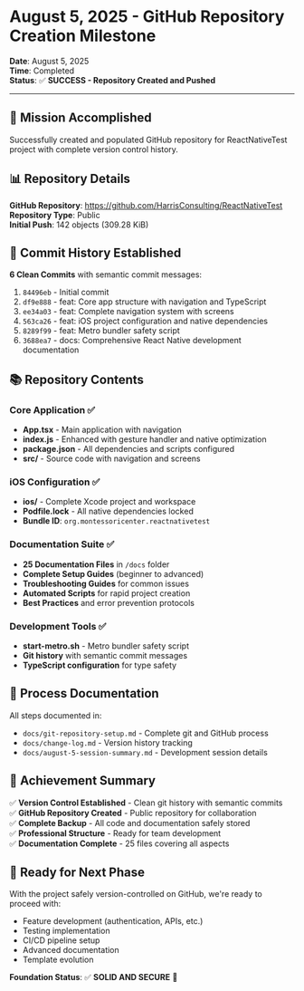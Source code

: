 # August 5, 2025 - GitHub Repository Creation Milestone

**Date**: August 5, 2025  
**Time**: Completed  
**Status**: ✅ **SUCCESS - Repository Created and Pushed**

---

## 🎯 Mission Accomplished

Successfully created and populated GitHub repository for ReactNativeTest project with complete version control history.

## 📊 Repository Details

**GitHub Repository**: https://github.com/HarrisConsulting/ReactNativeTest  
**Repository Type**: Public  
**Initial Push**: 142 objects (309.28 KiB)  

## 🚀 Commit History Established

**6 Clean Commits** with semantic commit messages:

1. `84496eb` - Initial commit
2. `df9e888` - feat: Core app structure with navigation and TypeScript  
3. `ee34a03` - feat: Complete navigation system with screens
4. `563ca26` - feat: iOS project configuration and native dependencies
5. `8289f99` - feat: Metro bundler safety script
6. `3688ea7` - docs: Comprehensive React Native development documentation

## 📚 Repository Contents

### Core Application ✅
- **App.tsx** - Main application with navigation
- **index.js** - Enhanced with gesture handler and native optimization
- **package.json** - All dependencies and scripts configured
- **src/** - Source code with navigation and screens

### iOS Configuration ✅
- **ios/** - Complete Xcode project and workspace
- **Podfile.lock** - All native dependencies locked
- **Bundle ID**: `org.montessoricenter.reactnativetest`

### Documentation Suite ✅
- **25 Documentation Files** in `/docs` folder
- **Complete Setup Guides** (beginner to advanced)
- **Troubleshooting Guides** for common issues
- **Automated Scripts** for rapid project creation
- **Best Practices** and error prevention protocols

### Development Tools ✅
- **start-metro.sh** - Metro bundler safety script
- **Git history** with semantic commit messages
- **TypeScript configuration** for type safety

## 🔄 Process Documentation

All steps documented in:
- `docs/git-repository-setup.md` - Complete git and GitHub process
- `docs/change-log.md` - Version history tracking
- `docs/august-5-session-summary.md` - Development session details

## 🎯 Achievement Summary

✅ **Version Control Established** - Clean git history with semantic commits  
✅ **GitHub Repository Created** - Public repository for collaboration  
✅ **Complete Backup** - All code and documentation safely stored  
✅ **Professional Structure** - Ready for team development  
✅ **Documentation Complete** - 25 files covering all aspects  

## 🚀 Ready for Next Phase

With the project safely version-controlled on GitHub, we're ready to proceed with:

- Feature development (authentication, APIs, etc.)
- Testing implementation
- CI/CD pipeline setup
- Advanced documentation
- Template evolution

**Foundation Status**: ✅ **SOLID AND SECURE** 🔐
